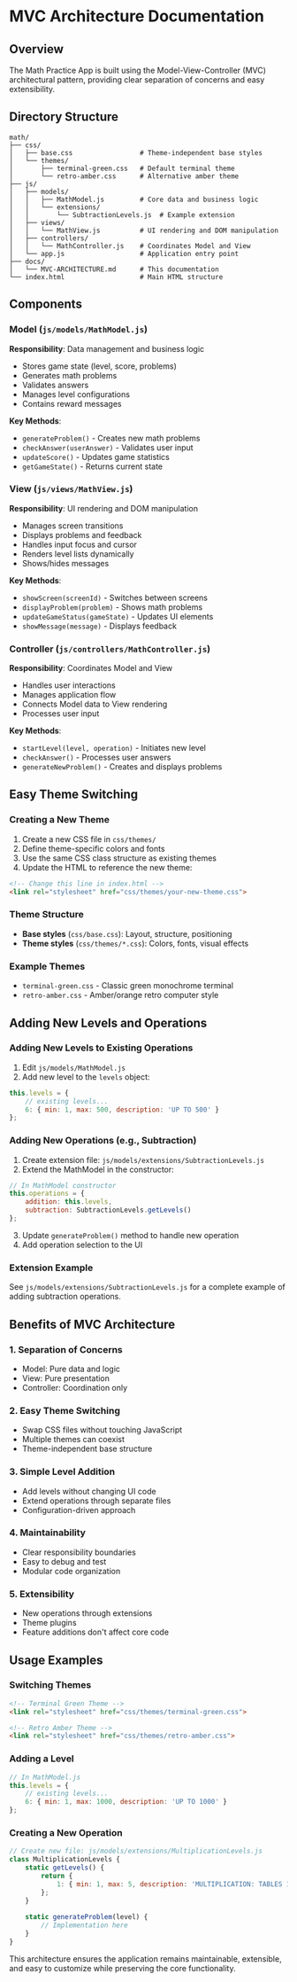 # MVC Architecture Documentation

## Overview

The Math Practice App is built using the Model-View-Controller (MVC) architectural pattern, providing clear separation of concerns and easy extensibility.

## Directory Structure

```
math/
├── css/
│   ├── base.css                 # Theme-independent base styles
│   └── themes/
│       ├── terminal-green.css   # Default terminal theme
│       └── retro-amber.css      # Alternative amber theme
├── js/
│   ├── models/
│   │   ├── MathModel.js         # Core data and business logic
│   │   └── extensions/
│   │       └── SubtractionLevels.js  # Example extension
│   ├── views/
│   │   └── MathView.js          # UI rendering and DOM manipulation
│   ├── controllers/
│   │   └── MathController.js    # Coordinates Model and View
│   └── app.js                   # Application entry point
├── docs/
│   └── MVC-ARCHITECTURE.md      # This documentation
└── index.html                   # Main HTML structure
```

## Components

### Model (`js/models/MathModel.js`)
**Responsibility**: Data management and business logic
- Stores game state (level, score, problems)
- Generates math problems
- Validates answers
- Manages level configurations
- Contains reward messages

**Key Methods**:
- `generateProblem()` - Creates new math problems
- `checkAnswer(userAnswer)` - Validates user input
- `updateScore()` - Updates game statistics
- `getGameState()` - Returns current state

### View (`js/views/MathView.js`)
**Responsibility**: UI rendering and DOM manipulation
- Manages screen transitions
- Displays problems and feedback
- Handles input focus and cursor
- Renders level lists dynamically
- Shows/hides messages

**Key Methods**:
- `showScreen(screenId)` - Switches between screens
- `displayProblem(problem)` - Shows math problems
- `updateGameStatus(gameState)` - Updates UI elements
- `showMessage(message)` - Displays feedback

### Controller (`js/controllers/MathController.js`)
**Responsibility**: Coordinates Model and View
- Handles user interactions
- Manages application flow
- Connects Model data to View rendering
- Processes user input

**Key Methods**:
- `startLevel(level, operation)` - Initiates new level
- `checkAnswer()` - Processes user answers
- `generateNewProblem()` - Creates and displays problems

## Easy Theme Switching

### Creating a New Theme

1. Create a new CSS file in `css/themes/`
2. Define theme-specific colors and fonts
3. Use the same CSS class structure as existing themes
4. Update the HTML to reference the new theme:

```html
<!-- Change this line in index.html -->
<link rel="stylesheet" href="css/themes/your-new-theme.css">
```

### Theme Structure
- **Base styles** (`css/base.css`): Layout, structure, positioning
- **Theme styles** (`css/themes/*.css`): Colors, fonts, visual effects

### Example Themes
- `terminal-green.css` - Classic green monochrome terminal
- `retro-amber.css` - Amber/orange retro computer style

## Adding New Levels and Operations

### Adding New Levels to Existing Operations

1. Edit `js/models/MathModel.js`
2. Add new level to the `levels` object:

```javascript
this.levels = {
    // existing levels...
    6: { min: 1, max: 500, description: 'UP TO 500' }
};
```

### Adding New Operations (e.g., Subtraction)

1. Create extension file: `js/models/extensions/SubtractionLevels.js`
2. Extend the MathModel in the constructor:

```javascript
// In MathModel constructor
this.operations = {
    addition: this.levels,
    subtraction: SubtractionLevels.getLevels()
};
```

3. Update `generateProblem()` method to handle new operation
4. Add operation selection to the UI

### Extension Example

See `js/models/extensions/SubtractionLevels.js` for a complete example of adding subtraction operations.

## Benefits of MVC Architecture

### 1. **Separation of Concerns**
- Model: Pure data and logic
- View: Pure presentation
- Controller: Coordination only

### 2. **Easy Theme Switching**
- Swap CSS files without touching JavaScript
- Multiple themes can coexist
- Theme-independent base structure

### 3. **Simple Level Addition**
- Add levels without changing UI code
- Extend operations through separate files
- Configuration-driven approach

### 4. **Maintainability**
- Clear responsibility boundaries
- Easy to debug and test
- Modular code organization

### 5. **Extensibility**
- New operations through extensions
- Theme plugins
- Feature additions don't affect core code

## Usage Examples

### Switching Themes
```html
<!-- Terminal Green Theme -->
<link rel="stylesheet" href="css/themes/terminal-green.css">

<!-- Retro Amber Theme -->
<link rel="stylesheet" href="css/themes/retro-amber.css">
```

### Adding a Level
```javascript
// In MathModel.js
this.levels = {
    // existing levels...
    6: { min: 1, max: 1000, description: 'UP TO 1000' }
};
```

### Creating a New Operation
```javascript
// Create new file: js/models/extensions/MultiplicationLevels.js
class MultiplicationLevels {
    static getLevels() {
        return {
            1: { min: 1, max: 5, description: 'MULTIPLICATION: TABLES 1-5' }
        };
    }
    
    static generateProblem(level) {
        // Implementation here
    }
}
```

This architecture ensures the application remains maintainable, extensible, and easy to customize while preserving the core functionality.